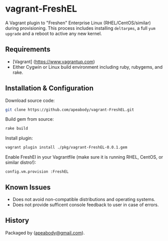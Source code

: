 # vagrant-FreshEL

A Vagrant plugin to "Freshen" Enterprise Linux (RHEL/CentOS/similar) during provisioning.  This process includes installing `deltarpms`, a full `yum upgrade` and a reboot to active any new kernel.

## Requirements

- [Vagrant] (https://www.vagrantup.com)
- Either Cygwin or Linux build environment including ruby, rubygems, and rake.

## Installation & Configuration

Download source code:

```bash
git clone https://github.com/apeabody/vagrant-FreshEL.git
```

Build gem from source:

```bash
rake build
```

Install plugin:

```bash
vagrant plugin install ./pkg/vagrant-FreshEL-0.0.1.gem
```

Enable FreshEl in your Vagrantfile (make sure it is running RHEL, CentOS, or similar distro!):

`config.vm.provision :FreshEL`

## Known Issues

* Does not avoid non-compatible distributions and operating systems.
* Does not provide sufficent console feedback to user in case of errors.

## History

Packaged by (apeabody@gmail.com).


